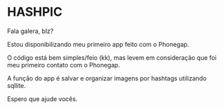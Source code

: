 # HASHPIC

Fala galera, blz?

Estou disponibilizando meu primeiro app feito com o Phonegap.

O código está bem simples/feio (kk), mas levem em consideração que foi meu primeiro contato com o Phonegap.

A função do app é salvar e organizar imagens por hashtags utilizando sqllite.

Espero que ajude vocês.